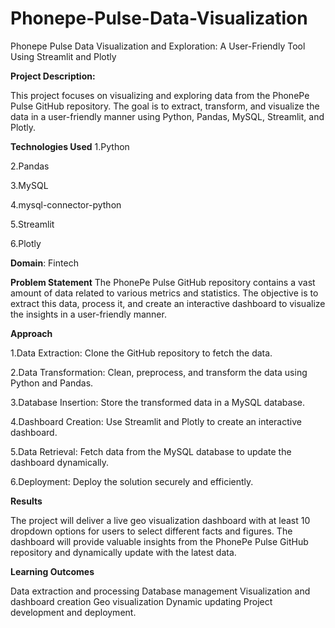 # Phonepe-Pulse-Data-Visualization
Phonepe Pulse Data Visualization and Exploration: A User-Friendly Tool Using Streamlit and Plotly

**Project Description:**

This project focuses on visualizing and exploring data from the PhonePe Pulse GitHub repository. The goal is to extract, transform, and visualize the data in a user-friendly manner using Python, Pandas, MySQL, Streamlit, and Plotly.

**Technologies Used**
1.Python

2.Pandas

3.MySQL

4.mysql-connector-python

5.Streamlit

6.Plotly

**Domain**: Fintech


**Problem Statement**
The PhonePe Pulse GitHub repository contains a vast amount of data related to various metrics and statistics. The objective is to extract this data, process it, and create an interactive dashboard to visualize the insights in a user-friendly manner.

**Approach**

1.Data Extraction: Clone the GitHub repository to fetch the data.

2.Data Transformation: Clean, preprocess, and transform the data using Python and Pandas.

3.Database Insertion: Store the transformed data in a MySQL database.

4.Dashboard Creation: Use Streamlit and Plotly to create an interactive dashboard.

5.Data Retrieval: Fetch data from the MySQL database to update the dashboard dynamically.

6.Deployment: Deploy the solution securely and efficiently.


**Results**

The project will deliver a live geo visualization dashboard with at least 10 dropdown options for users to select different facts and figures. The dashboard will provide valuable insights from the PhonePe Pulse GitHub repository and dynamically update with the latest data.


**Learning Outcomes**

Data extraction and processing
Database management
Visualization and dashboard creation
Geo visualization
Dynamic updating
Project development and deployment.
